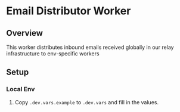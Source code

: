 # Email Distributor Worker

## Overview

This worker distributes inbound emails received globally in our relay infrastructure to env-specific workers

## Setup

### Local Env

1. Copy `.dev.vars.example` to `.dev.vars` and fill in the values.
